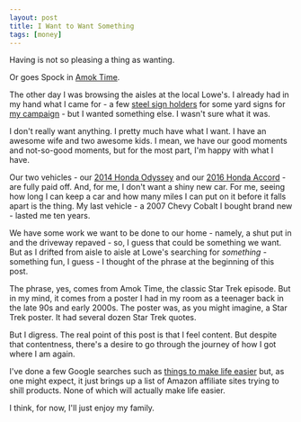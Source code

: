 ```yaml
---
layout: post
title: I Want to Want Something
tags: [money]
---
```


Having is not so pleasing a thing as wanting.

Or goes Spock in [Amok Time](https://www.imdb.com/title/tt0708416/characters/nm0000559).

The other day I was browsing the aisles at the local Lowe's. I already had in my hand what I came for - a few [steel sign holders](https://www.lowes.com/pd/Hillman-18-in-Steel-H-Bracket/3295380) for some yard signs for [my campaign](https://www.joe4huberheights.com/) - but I wanted something else. I wasn't sure what it was.

I don't really want anything. I pretty much have what I want. I have an awesome wife and two awesome kids. I mean, we have our good moments and not-so-good moments, but for the most part, I'm happy with what I have.

Our two vehicles - our [2014 Honda Odyssey](https://www.joehxblog.com/we-bought-a-van/) and our [2016 Honda Accord](https://www.joehxblog.com/we-bought-a-car/) - are fully paid off. And, for me, I don't want a shiny new car. For me, seeing how long I can keep a car and how many miles I can put on it before it falls apart is the thing. My last vehicle - a 2007 Chevy Cobalt I bought brand new - lasted me ten years.

We have some work we want to be done to our home - namely, a shut put in and the driveway repaved - so, I guess that could be something we want. But as I drifted from aisle to aisle at Lowe's searching for *something* - something fun, I guess - I thought of the phrase at the beginning of this post.

The phrase, yes, comes from Amok Time, the classic Star Trek episode. But in my mind, it comes from a poster I had in my room as a teenager back in the late 90s and early 2000s. The poster was, as you might imagine, a Star Trek poster. It had several dozen Star Trek quotes.

But I digress. The real point of this post is that I feel content. But despite that contentness, there's a desire to go through the journey of how I got where I am again.

I've done a few Google searches such as [things to make life easier](https://www.google.com/search?q=things+to+make+life+easier) but, as one might expect, it just brings up a list of Amazon affiliate sites trying to shill products. None of which will actually make life easier.

I think, for now, I'll just enjoy my family.

